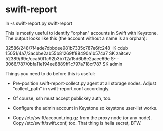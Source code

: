 swift-report
============

ln -s swift-report.py swift-report

This is mostly useful to identify "orphan" accounts in Swift with Keystone.
The output looks like this (the account without a name is an orphan):

  32586/248/7f4ade7dbbdee981b7335c787e6fc248 -K cdub
  15051/4a7/3acbbe2ab55b81269ff88490a1b574a7 SK zaitcev
  52389/69e/cca50f1c92b3b7f2a15d6b8e2aaee69e S- -
   3066/787/0bfa11e194ee8889ff1c797a718cf787 SK admin

Things you need to do before this is useful:

 * Pre-position swift-report-collect.py agent at all storage nodes.
   Adjust "collect_path" in swift-report.conf accordingly.

 * Of course, ssh must accept publickey auth, too.

 * Configure the admin account in Keystone so keystone user-list works.

 * Copy /etc/swift/account.ring.gz from the proxy node (or any node).
   Copy /etc/swift/swift.conf, too. That thing is hella secret, BTW.
